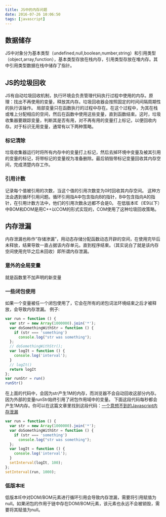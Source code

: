 ```yaml
---
title: JS中的内存问题
date: 2016-07-26 10:06:50
tags: [javascript]
---
```

## 数据储存
JS中对象分为基本类型（undefined,null,boolean,number,string）和引用类型（object,array,function），基本类型存放在栈内存，引用类型存放在堆内存。其中引用类型数据在栈中储存了指针。
## JS的垃圾回收
JS有自动垃圾回收机制，执行环境会负责管理代码执行过程中使用的内存。原理：找出不再使用的变量，释放其内存。垃圾回收器会按照固定的时间间隔周期性的执行该操作。
局部变量只在函数执行的过程中存在。在这个过程中，为其在栈或堆上分配相应的空间，然后在函数中使用这些变量，直到函数结束。这时，垃圾收集器要跟踪变量，判断其是否有用，对不再有用的变量打上标记，以便回收内存。对于标识无用变量，通常有以下两种策略。
<!--more-->
### 标记清除
垃圾收集器运行时将所有内存中的变量打上标记，然后去掉环境中变量及被其引用的变量的标记，将带标记的变量视为准备删除。最后销毁带标记变量回收其内存空间，完成清楚内存工作。
### 引用计数
记录每个值被引用的次数，当这个值的引用次数变为0时回收其内存空间。
这种方法会遇到循环引用问题。循环引用指A中包含指向B的指针，B中包含指向A的指针，在引用计数方法中，他们的引用次数永远都不会是0。
在低版本IE（IE9以下）中BOM和DOM是用C++以COM的形式实现的，COM使用了这种垃圾回收策略。
## 内存泄漏
内存泄漏也称作“存储渗漏”，用动态存储分配函数动态开辟的空间，在使用完毕后未释放，结果导致一直占据该内存单元。直到程序结束。（其实说白了就是该内存空间使用完毕之后未回收）即所谓内存泄漏。
### 意外的全局变量
就是函数里不加声明的新变量
### 一些闭包使用
如果一个变量被任一个闭包使用了，它会在所有的闭包词法环境结束之后才被释放，会导致内存泄漏。
例子:

```js
var run = function () {
  var str = new Array(1000000).join('*');
  var doSomethingWithStr = function () {
    if (str === 'something')
      console.log("str was something");
  };
  // doSomethingWithStr();
  var logIt = function () {
    console.log('interval');
  }
  // logIt()
  return logIt
};
var runStr = run()
runStr()
```
在上面的代码中，会因为str产生1M的内存，而浏览器不会自动回收这部分内存。因为外部的变量runStr始终引用了闭包作用域中的变量。
下面这段代码每秒都会产生1M内存。你可以在这篇文章里找到这段代码：[一个意想不到的Javascript内存泄漏](http://www.cnblogs.com/friskfly/p/3171834.html)

```js
var run = function () {
  var str = new Array(1000000).join('*');
  var doSomethingWithStr = function () {
    if (str === 'something')
      console.log("str was something");
  };
  var logIt = function () {
    console.log('interval');
  }
  setInterval(logIt, 100);
};
setInterval(run, 1000);
```
### 低版本IE
低版本IE中对DOM/BOM元素进行循环引用会导致内存泄漏，需要将引用赋值为null。如果闭包的作用于链中存在DOM/BOM元素，该元素也永远不会被销毁，需要将其赋值为null。

